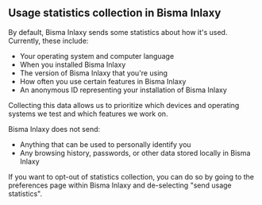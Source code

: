 ## Usage statistics collection in Bisma Inlaxy

By default, Bisma Inlaxy sends some statistics about how it's used. Currently, these include:

* Your operating system and computer language
* When you installed Bisma Inlaxy
* The version of Bisma Inlaxy that you're using
* How often you use certain features in Bisma Inlaxy
* An anonymous ID representing your installation of Bisma Inlaxy

Collecting this data allows us to prioritize which devices and operating systems we test and which features we work on.

Bisma Inlaxy does not send:
* Anything that can be used to personally identify you
* Any browsing history, passwords, or other data stored locally in Bisma Inlaxy

If you want to opt-out of statistics collection, you can do so by going to the preferences page within Bisma Inlaxy and de-selecting "send usage statistics".